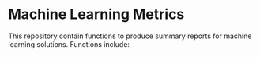 # Machine Learning Metrics
 
This repository contain functions to produce summary reports for machine learning solutions.
Functions include:



